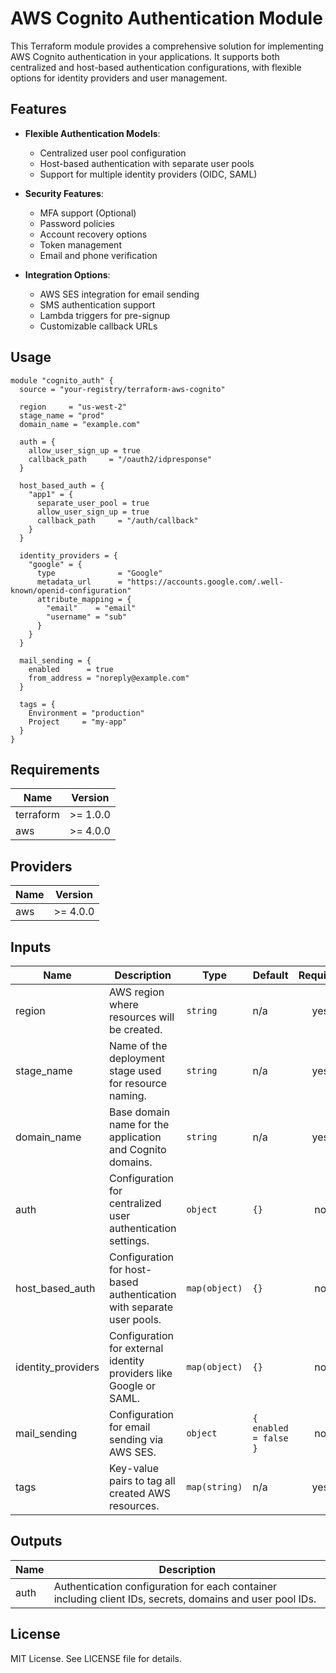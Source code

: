 # AWS Cognito Authentication Module

This Terraform module provides a comprehensive solution for implementing AWS Cognito authentication in your applications. It supports both centralized and host-based authentication configurations, with flexible options for identity providers and user management.

## Features

- **Flexible Authentication Models**:
  - Centralized user pool configuration
  - Host-based authentication with separate user pools
  - Support for multiple identity providers (OIDC, SAML)

- **Security Features**:
  - MFA support (Optional)
  - Password policies
  - Account recovery options
  - Token management
  - Email and phone verification

- **Integration Options**:
  - AWS SES integration for email sending
  - SMS authentication support
  - Lambda triggers for pre-signup
  - Customizable callback URLs

## Usage

```hcl
module "cognito_auth" {
  source = "your-registry/terraform-aws-cognito"

  region     = "us-west-2"
  stage_name = "prod"
  domain_name = "example.com"

  auth = {
    allow_user_sign_up = true
    callback_path     = "/oauth2/idpresponse"
  }

  host_based_auth = {
    "app1" = {
      separate_user_pool = true
      allow_user_sign_up = true
      callback_path     = "/auth/callback"
    }
  }

  identity_providers = {
    "google" = {
      type              = "Google"
      metadata_url      = "https://accounts.google.com/.well-known/openid-configuration"
      attribute_mapping = {
        "email"    = "email"
        "username" = "sub"
      }
    }
  }

  mail_sending = {
    enabled      = true
    from_address = "noreply@example.com"
  }

  tags = {
    Environment = "production"
    Project     = "my-app"
  }
}
```

## Requirements

| Name | Version |
|------|---------|
| terraform | >= 1.0.0 |
| aws | >= 4.0.0 |

## Providers

| Name | Version |
|------|---------|
| aws | >= 4.0.0 |

## Inputs

| Name | Description | Type | Default | Required |
|------|-------------|------|---------|:--------:|
| region | AWS region where resources will be created. | `string` | n/a | yes |
| stage_name | Name of the deployment stage used for resource naming. | `string` | n/a | yes |
| domain_name | Base domain name for the application and Cognito domains. | `string` | n/a | yes |
| auth | Configuration for centralized user authentication settings. | `object` | `{}` | no |
| host_based_auth | Configuration for host-based authentication with separate user pools. | `map(object)` | `{}` | no |
| identity_providers | Configuration for external identity providers like Google or SAML. | `map(object)` | `{}` | no |
| mail_sending | Configuration for email sending via AWS SES. | `object` | `{ enabled = false }` | no |
| tags | Key-value pairs to tag all created AWS resources. | `map(string)` | n/a | yes |

## Outputs

| Name | Description |
|------|-------------|
| auth | Authentication configuration for each container including client IDs, secrets, domains and user pool IDs. |

## License

MIT License. See LICENSE file for details. 
